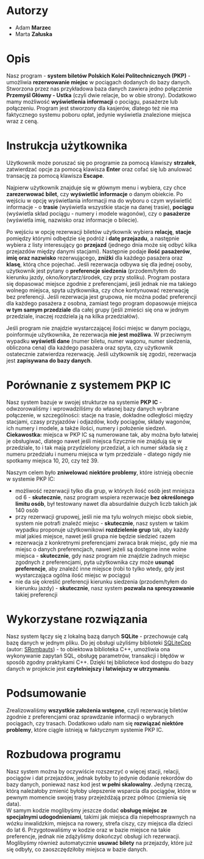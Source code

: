 # Autorzy
- Adam **Marzec**
- Marta **Załuska**

# Opis
Nasz program - **system biletów Polskich Kolei Politechnicznych (PKP)** - umożliwia **rezerwowanie miejsc** w pociągach dodanych do bazy danych. Stworzona przez nas przykładowa baza danych zawiera jedno połączenie **Przemyśl Główny - Ustka** (czyli dwie relacje, bo w obie strony). Dodatkowo mamy możliwość **wyświetlenia informacji** o pociągu, pasażerze lub połączeniu. Program jest stworzony dla kasjerów, dlatego też nie ma faktycznego systemu poboru opłat, jedynie wyświetla znalezione miejsca wraz z ceną.

# Instrukcja użytkownika
Użytkownik może poruszać się po programie za pomocą klawiszy **strzałek**, zatwierdzać opcje za pomocą klawisza **Enter** oraz cofać się lub anulować transację za pomocą klawisza **Escape**.  

Najpierw użytkownik znajduje się w głównym menu i wybiera, czy chce **zarezerwować bilet**, czy **wyświetlić informacje** o danym obiekcie. Po wejściu w opcję wyświetlania informacji ma do wyboru o czym wyświetlić informacje - o **trasie** (wyświetla wszystkie stacje na danej trasie), **pociągu** (wyświetla skład pociągu - numery i modele wagonów), czy o **pasażerze** (wyświetla imię, nazwisko oraz informacje o bilecie).  

Po wejściu w opcję rezerwacji biletów użytkownik wybiera **relację**, **stacje** pomiędzy którymi odbędzie się podróż i **datę przejazdu**, a następnie wybiera z listy interesujący go **przejazd** (jednego dnia może się odbyć kilka przejazdów między danymi stacjami). Następnie podaje **ilość pasażerów**, **imię oraz nazwisko** rezerwującego, **zniżki** dla każdego pasażera oraz **klasę**, którą chce pojechać. Jeśli rezerwacja odbywa się dla jednej osoby, użytkownik jest pytany o **preferencje siedzenia** (przodem/tyłem do kierunku jazdy, okno/korytarz/środek, czy przy stoliku). Program postara się dopasować miejsce zgodnie z preferencjami, jeśli jednak nie ma takiego wolnego miejsca, spyta użytkownika, czy chce kontynuować rezerwację bez preferencji. Jeśli rezerwacja jest grupowa, nie można podać preferencji dla każdego pasażera z osobna, zamiast tego program dopasowuje miejsca **w tym samym przedziale** dla całej grupy (jeśli zmieści się ona w jednym przedziale, inaczej rozdziela ją na kilka przedziałów).  

Jeśli program nie znajdzie wystarczającej ilości miejsc w danym pociągu, poinformuje użytkownika, że rezerwacja **nie jest możliwa**. W przeciwnym wypadku **wyświetli dane** (numer biletu, numer wagonu, numer siedzenia, obliczona cena) dla każdego pasażera oraz spyta, czy użytkownik ostatecznie zatwierdza rezerwację. Jeśli użytkownik się zgodzi, rezerwacja jest **zapisywana do bazy danych**.

# Porównanie z systemem PKP IC
Nasz system bazuje w swojej strukturze na systemie **PKP IC** - odwzorowaliśmy i wprowadziliśmy do własnej bazy danych wybrane połączenie, w szczególności: stacje na trasie, dokładne odległości między stacjami, czasy przyjazdów i odjazdów, kody pociągów, składy wagonów, ich numery i modele, a także ilości, numery i położenie siedzeń.  
**Ciekawostka:** miejsca w PKP IC są numerowane tak, aby można było łatwiej je obsługiwać, dlatego nawet jeśli miejsca fizycznie nie znajdują się w przedziale, to i tak mają przydzielony przedział, a ich numer składa się z numeru przedziału i numeru miejsca w tym przedziale - dlatego nigdy nie spotkamy miejsca 10, 20, czy też 39.  

Naszym celem było **zniwelować niektóre problemy**, które istnieją obecnie w systemie PKP IC:
- możliwość rezerwacji tylko dla grup, w których ilość osób jest mniejsza od 6 - **skutecznie**, nasz program wspiera rezerwacje **bez określonego limitu osób**, był testowany nawet dla absurdalnie dużych liczb takich jak 140 osób
- przy rezerwacji grupowej, jeśli nie ma tylu wolnych miejsc obok siebie, system nie potrafi znaleźć miejsc - **skutecznie**, nasz system w takim wypadku proponuje użytkownikowi **rozdzielenie grup** tak, aby każdy miał jakieś miejsce, nawet jeśli grupa nie będzie siedzieć razem
- rezerwacja z konkretnymi preferencjami zwraca brak miejsc, gdy nie ma miejsc o danych preferencjach, nawet jeżeli są dostępne inne wolne miejsca - **skutecznie**, gdy nasz program nie znajdzie żadnych miejsc zgodnych z preferencjami, pyta użytkownika czy może **usunąć preferencje**, aby znaleźć inne miejsce (robi to tylko wtedy, gdy jest wystarczająca ogólna ilość miejsc w pociągu)
- nie da się określić preferencji kierunku siedzenia (przodem/tyłem do kierunku jazdy) - **skutecznie**, nasz system **pozwala na sprecyzowanie** takiej preferencji

# Wykorzystane rozwiązania
Nasz system łączy się z lokalną bazą danych **SQLite** - przechowuje całą bazę danych w jednym pliku. Do jej obsługi użyliśmy biblioteki [SQLiteCpp](https://github.com/SRombauts/SQLiteCpp) (autor: [SRombauts](https://github.com/SRombauts)) - to obiektowa biblioteka C++, umożliwia ona wykonywanie zapytań SQL, obsługę parametrów, transakcji i błędów w sposób zgodny praktykami C++. Dzięki tej bibliotece kod dostępu do bazy danych w projekcie jest **czytelniejszy i łatwiejszy w utrzymaniu**. 

# Podsumowanie
Zrealizowaliśmy **wszystkie założenia wstępne**, czyli rezerwację biletów zgodnie z preferencjami oraz sprawdzanie informacji o wybranych pociągach, czy trasach. Dodatkowo udało nam się **rozwiązać niektóre problemy**, które ciągle istnieją w faktycznym systemie PKP IC.

# Rozbudowa programu
Nasz system można by oczywiście rozszerzyć o więcej stacji, relacji, pociągów i dat przejazdów, jednak byłoby to jedynie dodanie rekordów do bazy danych, ponieważ nasz kod jest **w pełni skalowalny**. Jedyną rzeczą, którą należałoby zmienić byłoby ulepszenie wsparcia dla pociągów, które w pewnym momencie swojej trasy przejeżdżają przez północ (zmienia się data).  
W samym kodzie moglibyśmy jeszcze dodać **obsługę miejsc ze specjalnymi udogodnieniami**, takimi jak miejsca dla niepełnosprawnych na wózku inwalidzkim, miejsca na rowery, strefa ciszy, czy miejsca dla dzieci do lat 6. Przygotowaliśmy w kodzie oraz w bazie miejsce na takie preferencje, jednak nie zdążyliśmy dokończyć obsługi ich rezerwacji.  
Moglibyśmy również automatycznie **usuwać bilety** na przejazdy, które już się odbyły, co zaoszczędziłoby miejsca w bazie danych. 

